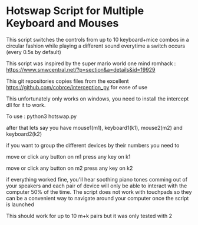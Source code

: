 # Hotswap Script for Multiple Keyboard and Mouses
This script switches the controls from up to 10 keyboard+mice combos in a circular fashion while playing a different sound everytime a switch occurs (every 0.5s by default)

This script was inspired by the super mario world one mind romhack : https://www.smwcentral.net/?p=section&a=details&id=19929

This git repositories copies files from the excellent https://github.com/cobrce/interception_py for ease of use

This unfortunately only works on windows, you need to install the intercept dll for it to work.

To use : python3 hotswap.py

after that lets say you have mouse1(m1), keyboard1(k1), mouse2(m2) and keyboard2(k2)

if you want to group the different devices by their numbers you need to

move or click any button on m1
press any key on k1

move or click any button on m2
press any key on k2

if everything worked fine, you'll hear soothing piano tones comming out of your speakers and each pair of device will only be able to interact with the computer 50% of the time. The script does not work with touchpads so they can be a convenient way to navigate around your computer once the script is launched

This should work for up to 10 m+k pairs but it was only tested with 2

